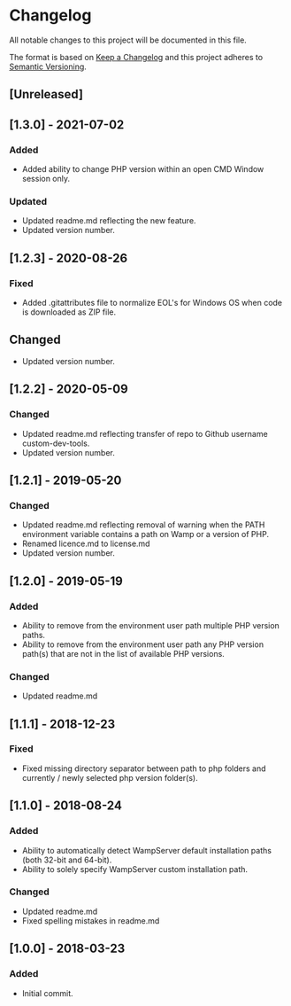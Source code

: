# Changelog

All notable changes to this project will be documented in this file.

The format is based on [Keep a Changelog](http://keepachangelog.com/en/1.0.0/) and this project adheres to [Semantic Versioning](http://semver.org/spec/v2.0.0.html).

## [Unreleased]

## [1.3.0] - 2021-07-02

### Added
- Added ability to change PHP version within an open CMD Window session only.

### Updated
- Updated readme.md reflecting the new feature.
- Updated version number.

## [1.2.3] - 2020-08-26

### Fixed
- Added .gitattributes file to normalize EOL's for Windows OS when code is downloaded as ZIP file.

## Changed
- Updated version number.

## [1.2.2] - 2020-05-09

### Changed
- Updated readme.md reflecting transfer of repo to Github username custom-dev-tools.
- Updated version number.

## [1.2.1] - 2019-05-20

### Changed
- Updated readme.md reflecting removal of warning when the PATH environment variable contains a path on Wamp or a version of PHP.
- Renamed licence.md to license.md
- Updated version number.

## [1.2.0] - 2019-05-19

### Added
- Ability to remove from the environment user path multiple PHP version paths.
- Ability to remove from the environment user path any PHP version path(s) that are not in the list of available PHP versions.

### Changed
- Updated readme.md

## [1.1.1] - 2018-12-23

### Fixed
- Fixed missing directory separator between path to php folders and currently / newly selected php version folder(s).

## [1.1.0] - 2018-08-24

### Added
- Ability to automatically detect WampServer default installation paths (both 32-bit and 64-bit).
- Ability to solely specify WampServer custom installation path.

### Changed
- Updated readme.md
- Fixed spelling mistakes in readme.md

## [1.0.0] - 2018-03-23

### Added
- Initial commit.